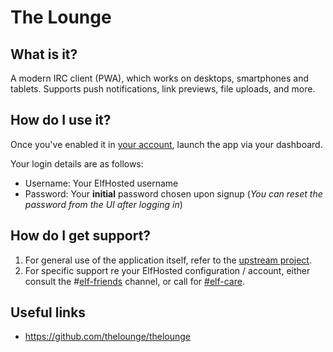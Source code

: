 # The Lounge

## What is it?

A modern IRC client (PWA), which works on desktops, smartphones and tablets. Supports push notifications, link previews, file uploads, and more.

## How do I use it?

Once you've enabled it in [your account](https://elfhosted.com/tenant/apps/0), launch the app via your dashboard. 

Your login details are as follows:

* Username: Your ElfHosted username
* Password: Your **initial** password chosen upon signup (*You can reset the password from the UI after logging in*)

## How do I get support?

1. For general use of the application itself, refer to the [upstream project](https://github.com/thelounge/thelounge).
2. For specific support re your ElfHosted configuration / account, either consult the #[elf-friends](https://discord.com/channels/396055506072109067/1118645576884572303) channel, or call for [#elf-care](https://discord.com/channels/396055506072109067/1119478614287712337).

## Useful links

* https://github.com/thelounge/thelounge